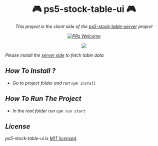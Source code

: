 <div align="center">

# 🎮  ps5-stock-table-ui 🎮 

<i>This project is the client side of the [ps5-stock-table-server](https://github.com/SafaElmali/ps5-stock-table-server) project<br>
  
[![PRs Welcome](https://img.shields.io/badge/PRs-welcome-brightgreen.svg?style=flat-square)](http://makeapullrequest.com)
  
![](https://user-images.githubusercontent.com/17435062/107844119-dd221680-6de1-11eb-8286-a610de6703e1.png) 
  

</div>

<i>Please install the [server side](https://github.com/SafaElmali/ps5-stock-table-server) to fetch table data</i>

## How To Install ? 

- Go to project folder and run ```npm install``` 

## How To Run The Project

- In the root folder run ```npm run start```

## License

ps5-stock-table-ui is [MIT licensed](./LICENSE).
